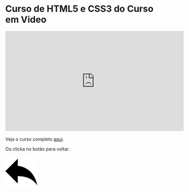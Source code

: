 <!DOCTYPE html>
<html lang="pt-br">
<head>
    <meta charset="UTF-8">
    <meta http-equiv="X-UA-Compatible" content="IE=edge">
    <meta name="viewport" content="width=device-width, initial-scale=1.0">
    <title>video curso em video</title>
</head>
<body>
    <h1>Curso de HTML5 e CSS3 do Curso em Video</h1> 
    <iframe width="560" height="315" src="https://www.youtube.com/embed/Ejkb_YpuHWs" 
    title="YouTube video player" frameborder="0" 
    allow="accelerometer; autoplay; clipboard-write; encrypted-media; gyroscope; picture-in-picture" 
    allowfullscreen></iframe> 
    <p>Veja o curso completo <a href="https://www.youtube.com/playlist?list=PLHz_AreHm4dkZ9-atkcmcBaMZdmLHft8n" target="_blanck">aqui</a>.</p>
    <p>Ou clicka no botão para voltar.</p> 
    <a href="../index.html"><img src="voltar.png" alt=""></a>  
</body>
</html>